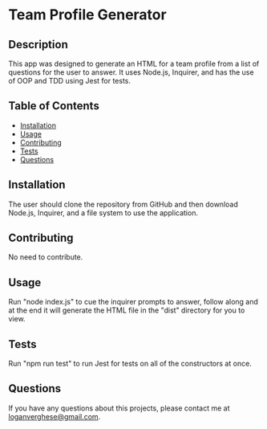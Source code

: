 # Team Profile Generator

## Description 
This app was designed to generate an HTML for a team profile from a list of questions for the user to answer. It uses Node.js, Inquirer, and has the use of OOP and TDD using Jest for tests.

## Table of Contents
* [Installation](#installation)
* [Usage](#usage)
* [Contributing](#contributing)
* [Tests](#tests)
* [Questions](#questions)

## Installation 
The user should clone the repository from GitHub and then download Node.js, Inquirer, and a file system to use the application.

## Contributing 
No need to contribute.


## Usage
Run "node index.js" to cue the inquirer prompts to answer, follow along and at the end it will generate the HTML file in the "dist" directory for you to view.

## Tests
Run "npm run test" to run Jest for tests on all of the constructors at once.

## Questions
If you have any questions about this projects, please contact me at loganverghese@gmail.com.
